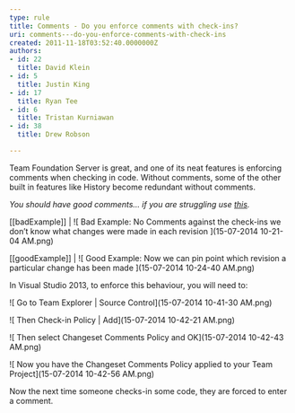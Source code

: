 ```yaml
---
type: rule
title: Comments - Do you enforce comments with check-ins?
uri: comments---do-you-enforce-comments-with-check-ins
created: 2011-11-18T03:52:40.0000000Z
authors:
- id: 22
  title: David Klein
- id: 5
  title: Justin King
- id: 17
  title: Ryan Tee
- id: 6
  title: Tristan Kurniawan
- id: 38
  title: Drew Robson

---
```


Team Foundation Server is great, and one of its neat features is enforcing comments when checking in code. Without comments, some of the other built in features like History become redundant without comments.  



*You should have good comments… if you are struggling use [this](http://programmingexcuses.com/).*





[[badExample]]
| ![ Bad Example: No Comments against the check-ins we don’t know what changes were made in each revision ](15-07-2014 10-21-04 AM.png) 


[[goodExample]]
| ![ Good Example: Now we can pin point which revision a particular change has been made ](15-07-2014 10-24-40 AM.png) 



In Visual Studio 2013, to enforce this behaviour, you will need to:




![ Go to Team Explorer | Source Control](15-07-2014 10-41-30 AM.png)



![ Then Check-in Policy | Add](15-07-2014 10-42-21 AM.png)



![ Then select Changeset Comments Policy and OK](15-07-2014 10-42-43 AM.png)



![ Now you have the Changeset Comments Policy applied to your Team Project](15-07-2014 10-42-56 AM.png)

Now the next time someone checks-in some code, they are forced to enter a comment.
